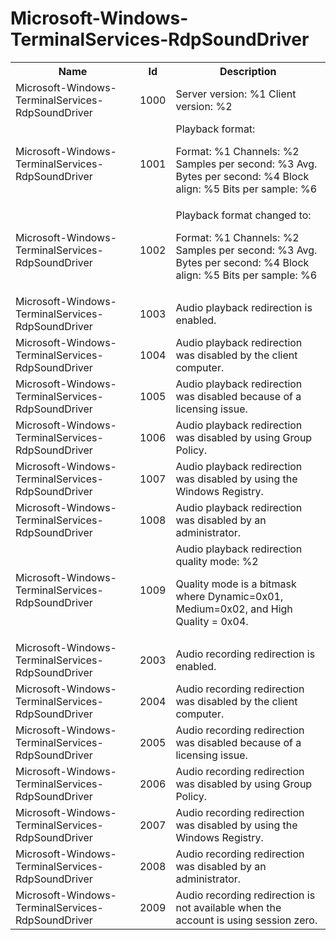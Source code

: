 # Microsoft-Windows-TerminalServices-RdpSoundDriver

<table>
<colgroup><col/><col/><col/></colgroup>
<tr><th>Name</th><th>Id</th><th>Description</th></tr>
<tr><td>Microsoft-Windows-TerminalServices-RdpSoundDriver</td><td>1000</td><td>Server version: %1
Client version: %2</td></tr>
<tr><td>Microsoft-Windows-TerminalServices-RdpSoundDriver</td><td>1001</td><td>Playback format:

Format: %1
Channels: %2
Samples per second: %3
Avg. Bytes per second: %4
Block align: %5
Bits per sample: %6</td></tr>
<tr><td>Microsoft-Windows-TerminalServices-RdpSoundDriver</td><td>1002</td><td>Playback format changed to:

Format: %1
Channels: %2
Samples per second: %3
Avg. Bytes per second: %4
Block align: %5
Bits per sample: %6</td></tr>
<tr><td>Microsoft-Windows-TerminalServices-RdpSoundDriver</td><td>1003</td><td>Audio playback redirection is enabled.</td></tr>
<tr><td>Microsoft-Windows-TerminalServices-RdpSoundDriver</td><td>1004</td><td>Audio playback redirection was disabled by the client computer.</td></tr>
<tr><td>Microsoft-Windows-TerminalServices-RdpSoundDriver</td><td>1005</td><td>Audio playback redirection was disabled because of a licensing issue.</td></tr>
<tr><td>Microsoft-Windows-TerminalServices-RdpSoundDriver</td><td>1006</td><td>Audio playback redirection was disabled by using Group Policy.</td></tr>
<tr><td>Microsoft-Windows-TerminalServices-RdpSoundDriver</td><td>1007</td><td>Audio playback redirection was disabled by using the Windows Registry.</td></tr>
<tr><td>Microsoft-Windows-TerminalServices-RdpSoundDriver</td><td>1008</td><td>Audio playback redirection was disabled by an administrator.</td></tr>
<tr><td>Microsoft-Windows-TerminalServices-RdpSoundDriver</td><td>1009</td><td>Audio playback redirection quality mode: %2

Quality mode is a bitmask where Dynamic=0x01, Medium=0x02, and High Quality = 0x04.</td></tr>
<tr><td>Microsoft-Windows-TerminalServices-RdpSoundDriver</td><td>2003</td><td>Audio recording redirection is enabled.</td></tr>
<tr><td>Microsoft-Windows-TerminalServices-RdpSoundDriver</td><td>2004</td><td>Audio recording redirection was disabled by the client computer.</td></tr>
<tr><td>Microsoft-Windows-TerminalServices-RdpSoundDriver</td><td>2005</td><td>Audio recording redirection was disabled because of a licensing issue.</td></tr>
<tr><td>Microsoft-Windows-TerminalServices-RdpSoundDriver</td><td>2006</td><td>Audio recording redirection was disabled by using Group Policy.</td></tr>
<tr><td>Microsoft-Windows-TerminalServices-RdpSoundDriver</td><td>2007</td><td>Audio recording redirection was disabled by using the Windows Registry.</td></tr>
<tr><td>Microsoft-Windows-TerminalServices-RdpSoundDriver</td><td>2008</td><td>Audio recording redirection was disabled by an administrator.</td></tr>
<tr><td>Microsoft-Windows-TerminalServices-RdpSoundDriver</td><td>2009</td><td>Audio recording redirection is not available when the account is using session zero.</td></tr>
</table>
